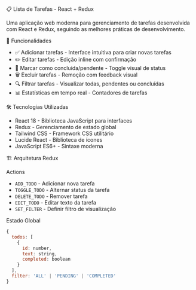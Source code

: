 📋 Lista de Tarefas - React + Redux

Uma aplicação web moderna para gerenciamento de tarefas desenvolvida com React e Redux, seguindo as melhores práticas de desenvolvimento.

🚀 Funcionalidades

- ✅ Adicionar tarefas - Interface intuitiva para criar novas tarefas
- ✏️ Editar tarefas - Edição inline com confirmação
- 🔄 Marcar como concluída/pendente - Toggle visual de status
- 🗑️ Excluir tarefas - Remoção com feedback visual
- 🔍 Filtrar tarefas - Visualizar todas, pendentes ou concluídas
- 📊 Estatísticas em tempo real - Contadores de tarefas

🛠️ Tecnologias Utilizadas

- React 18 - Biblioteca JavaScript para interfaces
- Redux - Gerenciamento de estado global
- Tailwind CSS - Framework CSS utilitário
- Lucide React - Biblioteca de ícones
- JavaScript ES6+ - Sintaxe moderna

🏗️ Arquitetura Redux

Actions
- `ADD_TODO` - Adicionar nova tarefa
- `TOGGLE_TODO` - Alternar status da tarefa
- `DELETE_TODO` - Remover tarefa
- `EDIT_TODO` - Editar texto da tarefa
- `SET_FILTER` - Definir filtro de visualização

Estado Global
```javascript
{
  todos: [
    {
      id: number,
      text: string,
      completed: boolean
    }
  ],
  filter: 'ALL' | 'PENDING' | 'COMPLETED'
}
